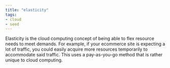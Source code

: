 ```yaml
---
title: "elasticity"
tags:
- cloud
- seed
---
```

 Elasticity is the cloud computing concept of being able to flex resource needs to meet demands.  For example, if your ecommerce site is expecting a lot of traffic, you could easily acquire more resources temporarily to accommodate said traffic.  This uses a pay-as-you-go method that is rather unique to cloud computing.